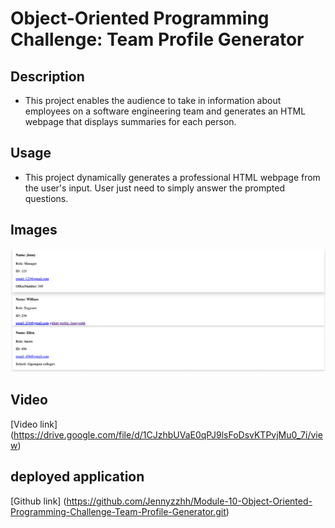 # Object-Oriented Programming Challenge: Team Profile Generator

## Description

- This project enables the audience to take in information about employees on a software engineering team and generates an HTML webpage that displays summaries for each person.

## Usage

- This project dynamically generates a professional HTML webpage from the user's input. User just need to simply answer the prompted questions. 



## Images

![Terminal](./Asset/1.png)

## Video 

[Video link] (https://drive.google.com/file/d/1CJzhbUVaE0qPJ9lsFoDsvKTPvjMu0_7i/view)


## deployed application


[Github link] (https://github.com/Jennyzzhh/Module-10-Object-Oriented-Programming-Challenge-Team-Profile-Generator.git)